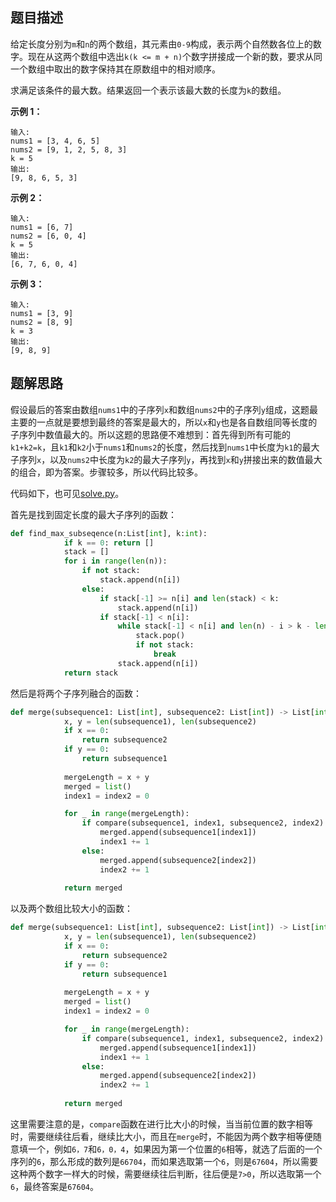 ## 题目描述
给定长度分别为`m`和`n`的两个数组，其元素由`0-9`构成，表示两个自然数各位上的数字。现在从这两个数组中选出`k(k <= m + n)`个数字拼接成一个新的数，要求从同一个数组中取出的数字保持其在原数组中的相对顺序。

求满足该条件的最大数。结果返回一个表示该最大数的长度为`k`的数组。

**示例 1：**
```
输入:
nums1 = [3, 4, 6, 5]
nums2 = [9, 1, 2, 5, 8, 3]
k = 5
输出:
[9, 8, 6, 5, 3]
```

**示例 2：**
```
输入:
nums1 = [6, 7]
nums2 = [6, 0, 4]
k = 5
输出:
[6, 7, 6, 0, 4]
```

**示例 3：**
```
输入:
nums1 = [3, 9]
nums2 = [8, 9]
k = 3
输出:
[9, 8, 9]
```

## 题解思路
假设最后的答案由数组`nums1`中的子序列`x`和数组`nums2`中的子序列`y`组成，这题最主要的一点就是要想到最终的答案是最大的，所以`x`和`y`也是各自数组同等长度的子序列中数值最大的。所以这题的思路便不难想到：首先得到所有可能的`k1+k2=k`，且`k1`和`k2`小于`nums1`和`nums2`的长度，然后找到`nums1`中长度为`k1`的最大子序列`x`，以及`nums2`中长度为`k2`的最大子序列`y`，再找到`x`和`y`拼接出来的数值最大的组合，即为答案。步骤较多，所以代码比较多。

代码如下，也可见[solve.py](solve.py)。

首先是找到固定长度的最大子序列的函数：
```python
def find_max_subseqence(n:List[int], k:int):
            if k == 0: return []
            stack = []
            for i in range(len(n)):
                if not stack:
                    stack.append(n[i])
                else:
                    if stack[-1] >= n[i] and len(stack) < k:
                        stack.append(n[i])
                    if stack[-1] < n[i]:
                        while stack[-1] < n[i] and len(n) - i > k - len(stack):
                            stack.pop()
                            if not stack:
                                break
                        stack.append(n[i])
            return stack
```
然后是将两个子序列融合的函数：
```python
def merge(subsequence1: List[int], subsequence2: List[int]) -> List[int]:
            x, y = len(subsequence1), len(subsequence2)
            if x == 0:
                return subsequence2
            if y == 0:
                return subsequence1
        
            mergeLength = x + y
            merged = list()
            index1 = index2 = 0

            for _ in range(mergeLength):
                if compare(subsequence1, index1, subsequence2, index2) > 0:
                    merged.append(subsequence1[index1])
                    index1 += 1
                else:
                    merged.append(subsequence2[index2])
                    index2 += 1
        
            return merged
```
以及两个数组比较大小的函数：
```python
def merge(subsequence1: List[int], subsequence2: List[int]) -> List[int]:
            x, y = len(subsequence1), len(subsequence2)
            if x == 0:
                return subsequence2
            if y == 0:
                return subsequence1
        
            mergeLength = x + y
            merged = list()
            index1 = index2 = 0

            for _ in range(mergeLength):
                if compare(subsequence1, index1, subsequence2, index2) > 0:
                    merged.append(subsequence1[index1])
                    index1 += 1
                else:
                    merged.append(subsequence2[index2])
                    index2 += 1
        
            return merged
```
这里需要注意的是，`compare`函数在进行比大小的时候，当当前位置的数字相等时，需要继续往后看，继续比大小，而且在`merge`时，不能因为两个数字相等便随意填一个，例如`6，7`和`6，0，4`，如果因为第一个位置的`6`相等，就选了后面的一个序列的`6`，那么形成的数列是`66704`，而如果选取第一个`6`，则是`67604`，所以需要这种两个数字一样大的时候，需要继续往后判断，往后便是`7>0`，所以选取第一个`6`，最终答案是`67604`。
